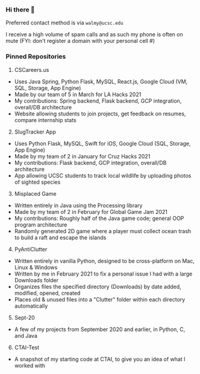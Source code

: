 ### Hi there 👋

Preferred contact method is via ```walmy@ucsc.edu```

I receive a high volume of spam calls and as such my phone is often on mute
(FYI: don't register a domain with your personal cell #)

### Pinned Repositories
1. CSCareers.us
- Uses Java Spring, Python Flask, MySQL, React.js, Google Cloud (VM, SQL, Storage, App Engine)
- Made by our team of 5 in March for LA Hacks 2021
- My contributions: Spring backend, Flask backend, GCP integration, overall/DB architecture
- Website allowing students to join projects, get feedback on resumes, compare internship stats
2. SlugTracker App
- Uses Python Flask, MySQL, Swift for iOS, Google Cloud (SQL, Storage, App Engine)
- Made by my team of 2 in January for Cruz Hacks 2021
- My contributions: Flask backend, GCP integration, overall/DB architecture
- App allowing UCSC students to track local wildlife by uploading photos of sighted species
3. Misplaced Game
- Written entirely in Java using the Processing library
- Made by my team of 2 in February for Global Game Jam 2021
- My contributions: Roughly half of the Java game code; general OOP program architecture
- Randomly generated 2D game where a player must collect ocean trash to build a raft and escape the islands
4. PyAntiClutter
- Written entirely in vanilla Python, designed to be cross-platform on Mac, Linux & Windows
- Written by me in February 2021 to fix a personal issue I had with a large Downloads folder
- Organizes files the specified directory (Downloads) by date added, modified, opened, created
- Places old & unused files into a "Clutter" folder within each directory automatically
5. Sept-20
- A few of my projects from September 2020 and earlier, in Python, C, and Java
6. CTAI-Test
- A snapshot of my starting code at CTAI, to give you an idea of what I worked with

<!--
**WTAlmy/wtalmy** is a ✨ _special_ ✨ repository because its `README.md` (this file) appears on your GitHub profile.

Here are some ideas to get you started:

- 🔭 I’m currently working on ...
- 🌱 I’m currently learning ...
- 👯 I’m looking to collaborate on ...
- 🤔 I’m looking for help with ...
- 💬 Ask me about ...
- 📫 How to reach me: ...
- 😄 Pronouns: ...
- ⚡ Fun fact: ...
-->

